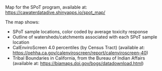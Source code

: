 Map for the SPoT program, available at: <https://cawaterdatadive.shinyapps.io/spot_map/>

The map shows:

-   SPoT sample locations, color coded by average toxicity response
-   Outline of watersheds/catchments associated with each SPoT sample location
-   CalEnviroScreen 4.0 percentiles (by Census Tract) (available at: <https://oehha.ca.gov/calenviroscreen/report/calenviroscreen-40>)
-   Tribal Boundaries in California, from the Bureau of Indian Affairs (available at: <https://biamaps.doi.gov/bogs/datadownload.html>)

